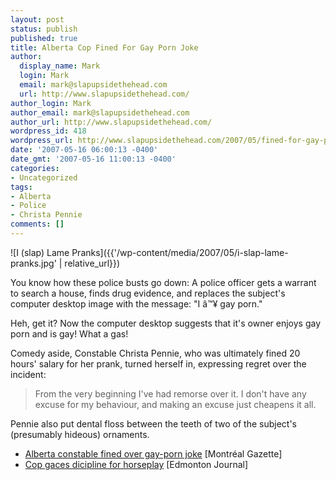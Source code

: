 ```yaml
---
layout: post
status: publish
published: true
title: Alberta Cop Fined For Gay Porn Joke
author:
  display_name: Mark
  login: Mark
  email: mark@slapupsidethehead.com
  url: http://www.slapupsidethehead.com/
author_login: Mark
author_email: mark@slapupsidethehead.com
author_url: http://www.slapupsidethehead.com/
wordpress_id: 418
wordpress_url: http://www.slapupsidethehead.com/2007/05/fined-for-gay-porn-joke/
date: '2007-05-16 06:00:13 -0400'
date_gmt: '2007-05-16 11:00:13 -0400'
categories:
- Uncategorized
tags:
- Alberta
- Police
- Christa Pennie
comments: []
---
```

![I (slap) Lame Pranks]({{'/wp-content/media/2007/05/i-slap-lame-pranks.jpg' | relative_url}})

You know how these police busts go down: A police officer gets a warrant to search a house, finds drug evidence, and replaces the subject's computer desktop image with the message: "I â™¥ gay porn."

Heh, get it? Now the computer desktop suggests that it's owner enjoys gay porn and is gay! What a gas!

Comedy aside, Constable Christa Pennie, who was ultimately fined 20 hours' salary for her prank, turned herself in, expressing regret over the incident:

> From the very beginning I've had remorse over it. I don't have any excuse for my behaviour, and making an excuse just cheapens it all.

Pennie also put dental floss between the teeth of two of the subject's (presumably hideous) ornaments.

- [Alberta constable fined over gay-porn joke](http://www.canada.com/montrealgazette/news/story.html?id=1499f2ed-3dd3-423c-a12a-d7dba6aa2493) [Montréal Gazette]
- [Cop gaces dicipline for horseplay](http://www.canada.com/edmontonjournal/news/story.html?id=9544df96-5db4-407d-8eff-58b20e3e258d&k=24195) [Edmonton Journal]
